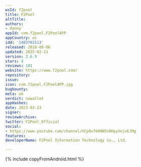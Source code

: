 ```yaml
---
wsId: f2pool
title: F2Pool
altTitle: 
authors:
- danny
appId: com.f2pool.F2PoolAPP
appCountry: us
idd: '1403702113'
released: 2018-09-06
updated: 2025-02-11
version: 2.6.9
stars: 4
reviews: 181
website: https://www.f2pool.com/
repository: 
issue: 
icon: com.f2pool.F2PoolAPP.jpg
bugbounty: 
meta: ok
verdict: nowallet
appHashes: 
date: 2023-03-23
signer: 
reviewArchive: 
twitter: F2Pool_Official
social:
- https://www.youtube.com/channel/UCpOxf600N5n8HpyVejvEJMg
features: 
developerName: F2Pool Information Technology Co., Ltd.

---
```


{% include copyFromAndroid.html %}
